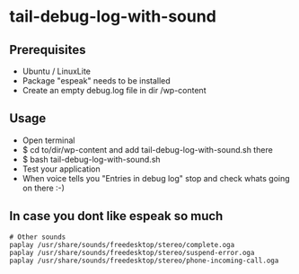 # tail-debug-log-with-sound

## Prerequisites
- Ubuntu / LinuxLite
- Package "espeak" needs to be installed
- Create an empty debug.log file in dir /wp-content

## Usage
- Open terminal 
- $ cd to/dir/wp-content and add tail-debug-log-with-sound.sh there
- $ bash tail-debug-log-with-sound.sh
- Test your application
- When voice tells you "Entries in debug log" stop and check whats going on there :-)

## In case you dont like espeak so much
```
# Other sounds
paplay /usr/share/sounds/freedesktop/stereo/complete.oga
paplay /usr/share/sounds/freedesktop/stereo/suspend-error.oga
paplay /usr/share/sounds/freedesktop/stereo/phone-incoming-call.oga
```

